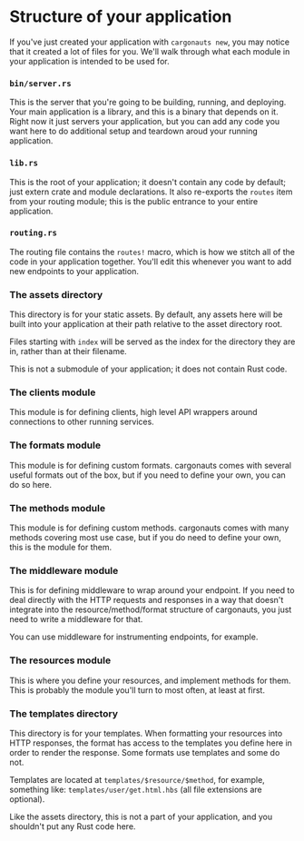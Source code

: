 # Structure of your application

If you've just created your application with `cargonauts new`, you may notice
that it created a lot of files for you. We'll walk through what each module
in your application is intended to be used for.

### `bin/server.rs`

This is the server that you're going to be building, running, and deploying.
Your main application is a library, and this is a binary that depends on it.
Right now it just servers your application, but you can add any code you want
here to do additional setup and teardown aroud your running application.

### `lib.rs`

This is the root of your application; it doesn't contain any code by default;
just extern crate and module declarations. It also re-exports the `routes` item
from your routing module; this is the public entrance to your entire
application.

### `routing.rs`

The routing file contains the `routes!` macro, which is how we stitch all of
the code in your application together. You'll edit this whenever you want to
add new endpoints to your application.

### The assets directory

This directory is for your static assets. By default, any assets here will be
built into your application at their path relative to the asset directory root.

Files starting with `index` will be served as the index for the directory they
are in, rather than at their filename.

This is not a submodule of your application; it does not contain Rust code.

### The clients module

This module is for defining clients, high level API wrappers around connections
to other running services.

### The formats module

This module is for defining custom formats. cargonauts comes with several
useful formats out of the box, but if you need to define your own, you can do
so here.

### The methods module

This module is for defining custom methods. cargonauts comes with many methods
covering most use case, but if you do need to define your own, this is the
module for them.

### The middleware module

This is for defining middleware to wrap around your endpoint. If you need to
deal directly with the HTTP requests and responses in a way that doesn't
integrate into the resource/method/format structure of cargonauts, you just
need to write a middleware for that.

You can use middleware for instrumenting endpoints, for example.

### The resources module

This is where you define your resources, and implement methods for them. This
is probably the module you'll turn to most often, at least at first.

### The templates directory

This directory is for your templates. When formatting your resources into HTTP
responses, the format has access to the templates you define here in order to
render the response. Some formats use templates and some do not.

Templates are located at `templates/$resource/$method`, for example, something
like: `templates/user/get.html.hbs` (all file extensions are optional).

Like the assets directory, this is not a part of your application, and you
shouldn't put any Rust code here.
